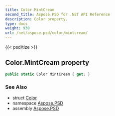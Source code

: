 ```yaml
---
title: Color.MintCream
second_title: Aspose.PSD for .NET API Reference
description: Color property. 
type: docs
weight: 930
url: /net/aspose.psd/color/mintcream/
---
```

{{< psd/tize >}}
## Color.MintCream property

```csharp
public static Color MintCream { get; }
```

### See Also

* struct [Color](../)
* namespace [Aspose.PSD](../../color/)
* assembly [Aspose.PSD](../../../)



